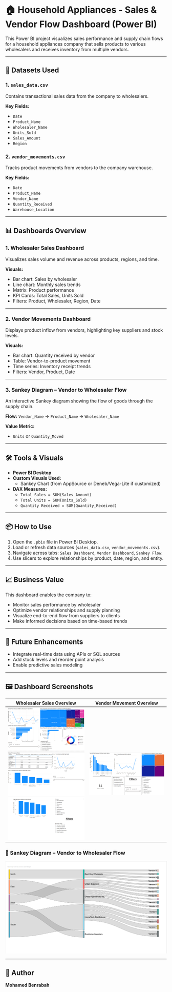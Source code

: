 # 🏠 Household Appliances - Sales & Vendor Flow Dashboard (Power BI)

This Power BI project visualizes sales performance and supply chain flows for a household appliances company that sells products to various wholesalers and receives inventory from multiple vendors.

---

## 📁 Datasets Used

### 1. `sales_data.csv`
Contains transactional sales data from the company to wholesalers.

**Key Fields:**
- `Date`
- `Product_Name`
- `Wholesaler_Name`
- `Units_Sold`
- `Sales_Amount`
- `Region`

### 2. `vendor_movements.csv`
Tracks product movements from vendors to the company warehouse.

**Key Fields:**
- `Date`
- `Product_Name`
- `Vendor_Name`
- `Quantity_Received`
- `Warehouse_Location`

---

## 📊 Dashboards Overview

### 1. **Wholesaler Sales Dashboard**
Visualizes sales volume and revenue across products, regions, and time.

**Visuals:**
- Bar chart: Sales by wholesaler
- Line chart: Monthly sales trends
- Matrix: Product performance
- KPI Cards: Total Sales, Units Sold
- Filters: Product, Wholesaler, Region, Date

---

### 2. **Vendor Movements Dashboard**
Displays product inflow from vendors, highlighting key suppliers and stock levels.

**Visuals:**
- Bar chart: Quantity received by vendor
- Table: Vendor-to-product movement
- Time series: Inventory receipt trends
- Filters: Vendor, Product, Date

---

### 3. **Sankey Diagram – Vendor to Wholesaler Flow**
An interactive Sankey diagram showing the flow of goods through the supply chain.

**Flow:**
`Vendor_Name` → `Product_Name` → `Wholesaler_Name`

**Value Metric:**
- `Units` or `Quantity_Moved`

---

## 🛠️ Tools & Visuals

- **Power BI Desktop**
- **Custom Visuals Used:**
  - Sankey Chart (from AppSource or Deneb/Vega-Lite if customized)
- **DAX Measures:**
  - `Total Sales = SUM(Sales_Amount)`
  - `Total Units = SUM(Units_Sold)`
  - `Quantity Received = SUM(Quantity_Received)`

---

## 📦 How to Use

1. Open the `.pbix` file in Power BI Desktop.
2. Load or refresh data sources (`sales_data.csv`, `vendor_movements.csv`).
3. Navigate across tabs: `Sales Dashboard`, `Vendor Dashboard`, `Sankey Flow`.
4. Use slicers to explore relationships by product, date, region, and entity.

---

## 📈 Business Value

This dashboard enables the company to:
- Monitor sales performance by wholesaler
- Optimize vendor relationships and supply planning
- Visualize end-to-end flow from suppliers to clients
- Make informed decisions based on time-based trends

---

## 🧩 Future Enhancements

- Integrate real-time data using APIs or SQL sources
- Add stock levels and reorder point analysis
- Enable predictive sales modeling

---

## 🖼️ Dashboard Screenshots

| Wholesaler Sales Overview | Vendor Movement Overview |
|---------------------------|---------------------------|
| ![Sales Dashboard1](Screenshots/sales_1.png)<br>![Sales Dashboard 2](Screenshots/sales_2.png)<br>![Sales Dashboard 3](Screenshots/sales_3.png) | ![Vendor Dashboard](Screenshots/vendor_dashboard.png) |

### 🔁 Sankey Diagram – Vendor to Wholesaler Flow

![Sankey Diagram](Screenshots/sankey_flow.png)


---

## 👤 Author

**Mohamed Benrabah**  

